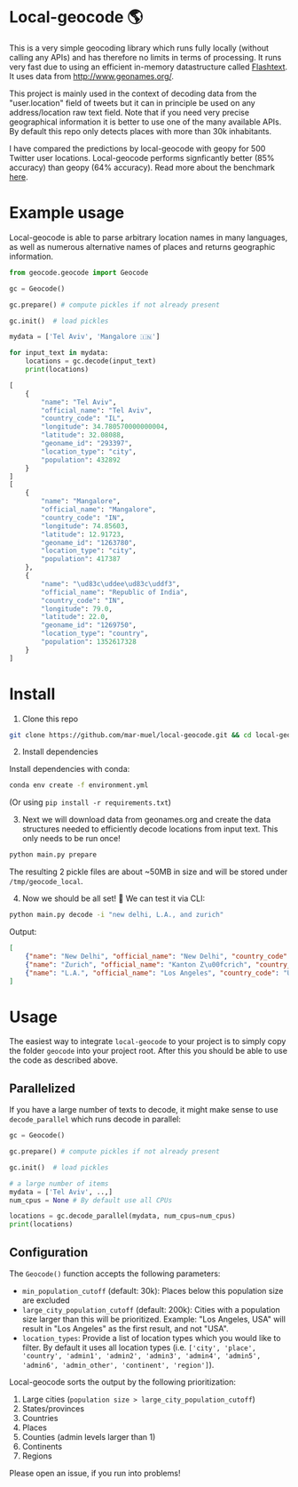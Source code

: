 # Local-geocode :earth_americas:

This is a very simple geocoding library which runs fully locally (without calling any APIs) and has therefore no limits in terms of processing. It runs very fast due to using an efficient in-memory datastructure called [Flashtext](https://github.com/vi3k6i5/flashtext). It uses data from http://www.geonames.org/.

This project is mainly used in the context of decoding data from the "user.location" field of tweets but it can in principle be used on any address/location raw text field. Note that if you need very precise geographical information it is better to use one of the many available APIs. By default this repo only detects places with more than 30k inhabitants.

I have compared the predictions by local-geocode with geopy for 500 Twitter user locations. Local-geocode performs signficantly better (85% accuracy) than geopy (64% accuracy). Read more about the benchmark [here](benchmark/benchmark.md).


# Example usage
Local-geocode is able to parse arbitrary location names in many languages, as well as numerous alternative names of places and returns geographic information.

```python
from geocode.geocode import Geocode

gc = Geocode()

gc.prepare() # compute pickles if not already present

gc.init()  # load pickles

mydata = ['Tel Aviv', 'Mangalore 🇮🇳']

for input_text in mydata:
    locations = gc.decode(input_text)
    print(locations)

[
    {
        "name": "Tel Aviv",
        "official_name": "Tel Aviv",
        "country_code": "IL",
        "longitude": 34.780570000000004,
        "latitude": 32.08088,
        "geoname_id": "293397",
        "location_type": "city",
        "population": 432892
    }
]
[
    {
        "name": "Mangalore",
        "official_name": "Mangalore",
        "country_code": "IN",
        "longitude": 74.85603,
        "latitude": 12.91723,
        "geoname_id": "1263780",
        "location_type": "city",
        "population": 417387
    },
    {
        "name": "\ud83c\uddee\ud83c\uddf3",
        "official_name": "Republic of India",
        "country_code": "IN",
        "longitude": 79.0,
        "latitude": 22.0,
        "geoname_id": "1269750",
        "location_type": "country",
        "population": 1352617328
    }
]
```

# Install

1) Clone this repo
```bash
git clone https://github.com/mar-muel/local-geocode.git && cd local-geocode
```
2) Install dependencies

Install dependencies with conda:
```bash
conda env create -f environment.yml
```
(Or using `pip install -r requirements.txt`)

3) Next we will download data from geonames.org and create the data structures needed to efficiently decode locations from input text. This only needs to be run once!
```bash
python main.py prepare
```
The resulting 2 pickle files are about ~50MB in size and will be stored under `/tmp/geocode_local`.

4) Now we should be all set! :raised_hands: We can test it via CLI:
```bash
python main.py decode -i "new delhi, L.A., and zurich"
```
Output:
```json
[
    {"name": "New Delhi", "official_name": "New Delhi", "country_code": "IN", "longitude": 77.22445, "latitude": 28.635759999999998, "geoname_id": "1261481", "location_type": "city", "population": 317797},
    {"name": "Zurich", "official_name": "Kanton Z\u00fcrich", "country_code": "CH", "longitude": 8.66667, "latitude": 47.41667, "geoname_id": "2657895", "location_type": "admin1", "population": 1289559},
    {"name": "L.A.", "official_name": "Los Angeles", "country_code": "US", "longitude": -118.24368, "latitude": 34.05223, "geoname_id": "5368361", "location_type": "city", "population": 3971883}
]
```

# Usage
The easiest way to integrate `local-geocode` to your project is to simply copy the folder `geocode` into your project root. After this you should be able to use the code as described above.

## Parallelized
If you have a large number of texts to decode, it might make sense to use `decode_parallel` which runs decode in parallel:
```python
gc = Geocode()

gc.prepare() # compute pickles if not already present

gc.init()  # load pickles

# a large number of items
mydata = ['Tel Aviv', ..,]
num_cpus = None # By default use all CPUs

locations = gc.decode_parallel(mydata, num_cpus=num_cpus)
print(locations)
```

## Configuration
The `Geocode()` function accepts the following parameters:
* `min_population_cutoff` (default: 30k): Places below this population size are excluded
* `large_city_population_cutoff` (default: 200k): Cities with a population size larger than this will be prioritized. Example: "Los Angeles, USA" will result in "Los Angeles" as the first result, and not "USA".
* `location_types`: Provide a list of location types which you would like to filter. By default it uses all location types (i.e. `['city', 'place', 'country', 'admin1', 'admin2', 'admin3', 'admin4', 'admin5', 'admin6', 'admin_other', 'continent', 'region']`).

Local-geocode sorts the output by the following prioritization:
1. Large cities (`population size > large_city_population_cutoff`)
2. States/provinces
3. Countries
4. Places
5. Counties (admin levels larger than 1)
6. Continents
7. Regions

Please open an issue, if you run into problems!
